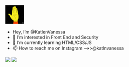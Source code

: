 <img src="https://raw.githubusercontent.com/KatlenVanessa/KatlenVanessa/master/200w.gif" width="60px" > 

- Hey, I’m @KatlenVanessa 
- 👀 I’m interested in Front End and Security
- 🌱 I’m currently learning HTML/CSS/JS
- 📫 How to reach me on Instagram -->>@katlnvanessa

<img width="500em" src="https://github-readme-stats.vercel.app/api?username=KatlenVanessa&show_icons=true&hide_border=false&&count_private=true&include_all_commits=true&theme=dark" /> <img width="475em" src="https://github-readme-stats.vercel.app/api/top-langs/?username=KatlenVanessa&theme=dark" /> 
